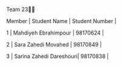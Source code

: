 Team 23👩‍💻

 Member | Student Name            | Student Number | 

 1      | Mahdiyeh Ebrahimpour    | 98170624       |

 2      | Sara Zahedi Movahed     | 98170849       |

 3      | Sarina Zahedi Dareshouri| 98170838       |
 
